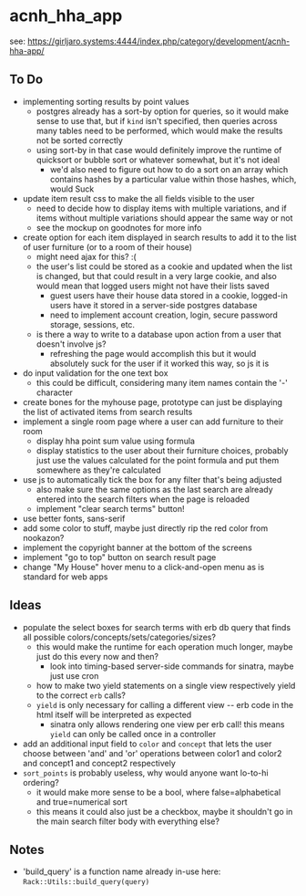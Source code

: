 # acnh_hha_app

see: https://girljaro.systems:4444/index.php/category/development/acnh-hha-app/

## To Do
* implementing sorting results by point values
    * postgres already has a sort-by option for queries, so it would make sense to use that, but if `kind` isn't specified, then queries across many tables need to be performed, which would make the results not be sorted correctly
    * using sort-by in that case would definitely improve the runtime of quicksort or bubble sort or whatever somewhat, but it's not ideal
        * we'd also need to figure out how to do a sort on an array which contains hashes by a particular value within those hashes, which, would Suck
* update item result css to make the all fields visible to the user
    * need to decide how to display items with multiple variations, and if items without multiple variations should appear the same way or not
    * see the mockup on goodnotes for more info
* create option for each item displayed in search results to add it to the list of user furniture (or to a room of their house)
    * might need ajax for this? :(
    * the user's list could be stored as a cookie and updated when the list is changed, but that could result in a very large cookie, and also would mean that logged users might not have their lists saved
        * guest users have their house data stored in a cookie, logged-in users have it stored in a server-side postgres database
        * need to implement account creation, login, secure password storage, sessions, etc.
    * is there a way to write to a database upon action from a user that doesn't involve js?
        * refreshing the page would accomplish this but it would absolutely suck for the user if it worked this way, so js it is
* do input validation for the one text box
    * this could be difficult, considering many item names contain the '-' character
* create bones for the myhouse page, prototype can just be displaying the list of activated items from search results
* implement a single room page where a user can add furniture to their room
    * display hha point sum value using formula
    * display statistics to the user about their furniture choices, probably just use the values calculated for the point formula and put them somewhere as they're calculated
* use js to automatically tick the box for any filter that's being adjusted
    * also make sure the same options as the last search are already entered into the search filters when the page is reloaded
    * implement "clear search terms" button!
* use better fonts, sans-serif
* add some color to stuff, maybe just directly rip the red color from nookazon?
* implement the copyright banner at the bottom of the screens
* implement "go to top" button on search result page
* change "My House" hover menu to a click-and-open menu as is standard for web apps

## Ideas
* populate the select boxes for search terms with erb db query that finds all possible colors/concepts/sets/categories/sizes? 
    * this would make the runtime for each operation much longer, maybe just do this every now and then?
        * look into timing-based server-side commands for sinatra, maybe just use cron
    * how to make two yield statements on a single view respectively yield to the correct `erb` calls?
    * `yield` is only necessary for calling a different view -- erb code in the html itself will be interpreted as expected
        * sinatra only allows rendering one view per erb call! this means `yield` can only be called once in a controller
* add an additional input field to `color` and `concept` that lets the user choose between 'and' and 'or' operations between color1 and color2 and concept1 and concept2 respectively
* `sort_points` is probably useless, why would anyone want lo-to-hi ordering?
    * it would make more sense to be a bool, where false=alphabetical and true=numerical sort
    * this means it could also just be a checkbox, maybe it shouldn't go in the main search filter body with everything else?

## Notes
* 'build_query' is a function name already in-use here: `Rack::Utils::build_query(query)`